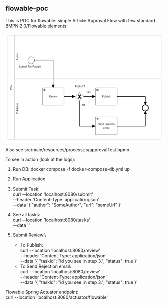 ## flowable-poc

This is POC for flowable: simple Article Approval Flow with few standard BMPN 2.0/Flowable elements:

![img.png](img.png)

Also see src/main/resources/processes/approvalTest.bpmn

To see in action (look at the logs):

1. Run DB: docker compose -f docker-compose-db.yml up
2. Run Application 

3. Submit Task:\
curl --location 'localhost:8080/submit' \
   --header 'Content-Type: application/json' \
   --data '{
   "author": "SomeAuthor",
   "url": "someUrl"
   }'

3. See all tasks:\
curl --location 'localhost:8080/tasks' \
   --data ''

4. Submit Review:\
   - To Publish:\
   curl --location 'localhost:8080/review' \
     --header 'Content-Type: application/json' \
     --data '{
     "taskId": "id you see in step 3.",
     "status": true
     }'
   - To Send Rejection email:\
   curl --location 'localhost:8080/review' \
      --header 'Content-Type: application/json' \
      --data '{
      "taskId": "id you see in step 3.",
      "status": true
      }'


Flowable Spring Actuator endpoint:\
curl --location 'localhost:8080/actuator/flowable'